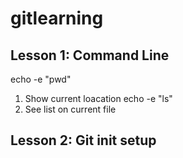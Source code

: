 # gitlearning
## Lesson 1: Command Line
echo -e "pwd"
1. Show current loacation
echo -e "ls"
1. See list on current file
## Lesson 2: Git init setup
